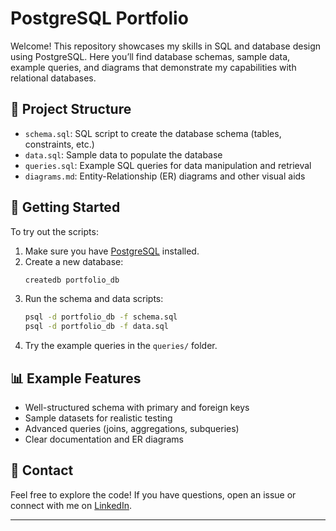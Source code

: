 # PostgreSQL Portfolio

Welcome! This repository showcases my skills in SQL and database design using PostgreSQL. Here you’ll find database schemas, sample data, example queries, and diagrams that demonstrate my capabilities with relational databases.

## 📁 Project Structure

- `schema.sql`: SQL script to create the database schema (tables, constraints, etc.)
- `data.sql`: Sample data to populate the database
- `queries.sql`: Example SQL queries for data manipulation and retrieval
- `diagrams.md`: Entity-Relationship (ER) diagrams and other visual aids

## 🚀 Getting Started

To try out the scripts:

1. Make sure you have [PostgreSQL](https://www.postgresql.org/download/) installed.
2. Create a new database:
   ```bash
   createdb portfolio_db
   ```
3. Run the schema and data scripts:
   ```bash
   psql -d portfolio_db -f schema.sql
   psql -d portfolio_db -f data.sql
   ```
4. Try the example queries in the `queries/` folder.

## 📊 Example Features

- Well-structured schema with primary and foreign keys
- Sample datasets for realistic testing
- Advanced queries (joins, aggregations, subqueries)
- Clear documentation and ER diagrams

## 📝 Contact

Feel free to explore the code! If you have questions, open an issue or connect with me on [LinkedIn](https://www.linkedin.com/in/etienobong-edo).

---

```

